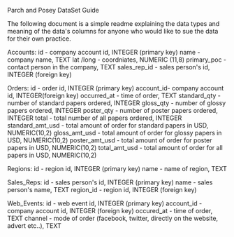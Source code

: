 Parch and Posey DataSet Guide

The following document is a simple readme explaining the data types and meaning of the data's columns for anyone who would like to sue the data for their own practice.

Accounts:
id - company account id, INTEGER (primary key)
name - company name, TEXT
lat /long - coordniates, NUMERIC (11,8)
primary_poc - contact person in the company, TEXT
sales_rep_id - sales person's id, INTEGER (foreign key)

Orders:
id -  order id, INTEGER (primary key)
account_id- company account id, INTEGER(foreign key)
occurred_at - time of order, TEXT
standard_qty - number of standard papers ordered, INTEGER
gloss_qty - number of glossy papers ordered, INTEGER
poster_qty - number of poster papers ordered, INTEGER
total - total number of all papers ordered, INTEGER
standard_amt_usd - total amount of order for standard papers in USD, NUMERIC(10,2)
gloss_amt_usd - total amount of order for glossy papers in USD, NUMERIC(10,2)
poster_amt_usd - total amount of order for poster papers in USD, NUMERIC(10,2)
total_amt_usd - total amount of order for all papers in USD, NUMERIC(10,2)

Regions:
id - region id, INTEGER (primary key)
name - name of region, TEXT

Sales_Reps:
id - sales person's id, INTEGER (primary key)
name - sales person's name, TEXT 
region_id - region id, INTEGER (foreign key)

Web_Events:
id - web event id, INTEGER (primary key)
account_id - company account id, INTEGER (foreign key)
occured_at - time of order, TEXT
channel - mode of order (facebook, twitter, directly on the website, advert etc..), TEXT
